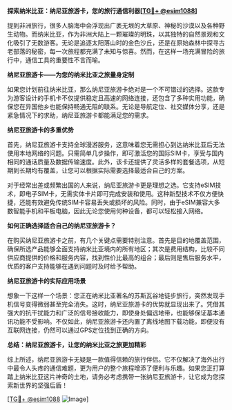 **探索纳米比亚：纳尼亚旅游卡，您的旅行通信利器[[TG💪+ @esim1088](https://t.me/s/esim1088)]**

提到非洲旅行，很多人脑海中会浮现出广袤无垠的大草原、神秘的沙漠以及各种野生动物。而纳米比亚，作为非洲大陆上一颗璀璨的明珠，以其独特的自然景观和文化吸引了无数游客。无论是追逐太阳落山时的金色沙丘，还是在原始森林中探寻古老部落的秘密，每一次旅程都充满了未知与惊喜。然而，在这样一场充满冒险的旅行中，通信工具的重要性不言而喻。

**纳尼亚旅游卡——为您的纳米比亚之旅量身定制**

如果您计划前往纳米比亚，那么纳尼亚旅游卡绝对是一个不可错过的选择。这款专为游客设计的手机卡不仅提供稳定且高速的网络连接，还包含了多种实用功能，确保您在异国他乡也能保持畅通无阻的联系。无论是导航定位、社交媒体分享，还是紧急情况下的求助，纳尼亚旅游卡都能满足您的需求。

**纳尼亚旅游卡的多重优势**

首先，纳尼亚旅游卡支持全球漫游服务，这意味着您无需担心到达纳米比亚后无法使用本地网络的问题。只需简单几步操作，即可激活您的国际SIM卡，享受与国内相同的通话质量及数据传输速度。此外，该卡还提供了灵活多样的套餐选项，从短期到长期均有覆盖，让您可以根据实际需要选择最适合自己的方案。

对于经常出差或频繁出国的人来说，纳尼亚旅游卡更是理想之选。它支持eSIM技术，即电子SIM卡，无需实体卡片即可完成安装和使用。这种新型技术不仅方便快捷，还能有效避免传统SIM卡容易丢失或损坏的风险。同时，由于eSIM兼容大多数智能手机和平板电脑，因此无论您使用何种设备，都可以轻松接入网络。

**如何正确选择适合自己的纳尼亚旅游卡？**

在购买纳尼亚旅游卡之前，有几个关键点需要特别注意。首先是目的地覆盖范围，确保所选产品能够全面支持纳米比亚境内的所有地区；其次是费用结构，比较不同供应商提供的价格和服务内容，找到性价比最高的组合；最后则是售后服务水平，优质的客户支持能够在遇到问题时及时给予帮助。

**纳尼亚旅游卡的实际应用场景**

想象一下这样一个场景：您正在纳米比亚著名的苏斯瓦谷地徒步旅行，突然发现手机信号变得微弱甚至完全消失。这时，纳尼亚旅游卡的优势就显现出来了。凭借其强大的抗干扰能力和广泛的信号接收能力，即使身处偏远地带，也能够保证基本通讯功能不受影响。不仅如此，纳尼亚旅游卡还内置了离线地图下载功能，即便没有互联网连接，仍然可以通过GPS定位找到正确的方向。

**总结：纳尼亚旅游卡，让您的纳米比亚之旅更加精彩**

综上所述，纳尼亚旅游卡无疑是一款值得信赖的旅行伴侣。它不仅解决了海外出行中最令人头疼的通信难题，更为用户的整个旅程增添了便利与乐趣。如果您正打算踏上纳米比亚这片神奇的土地，请务必考虑携带一张纳尼亚旅游卡，让它成为您探索新世界的坚强后盾！

[[TG💪+ @esim1088](https://t.me/s/esim1088) ![Image](https://i.postimg.cc/4NQfJmqS/Snipaste-2025-05-13-00-14-12.png)]